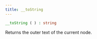 ```yaml
---
title: __toString
---
```


```php
__toString ( ) : string
```

Returns the outer text of the current node.